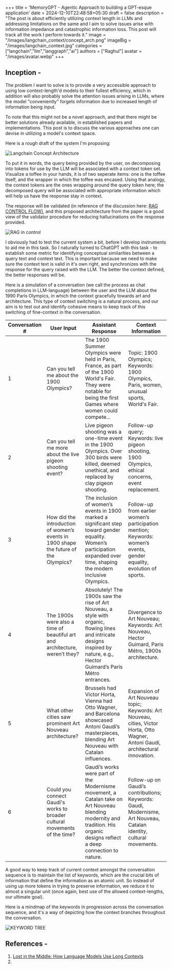 +++
title = 'MemoryGPT - Agentic Approach to building a GPT-esque application'
date = 2024-12-10T22:48:58+05:30
draft = false
description = "The post is about efficiently utilizing context length in LLMs and addressing limitations on the same and I aim to solve issues arise with information impedance and catastrophic information loss. This post will track all the work I perform towards it."
image = "/images/langchain_context/concept_arch.png"
imageBig = "/images/langchain_context.jpg"
categories = ["langchain","llm","langgraph","ai"]
authors = ["Raghul"]
avatar = "/images/avatar.webp"
+++

## Inception - 

The problem I want to solve is to provide a very accessible approach to using low context-length'd models to their fullest efficiency, which in addition will also probably solve the attention issues arising in LLMs, where the model "conveniently" forgets information due to increased length of information being input.

To note that this might not be a novel approach, and that there might be better solutions already available, in established papers and implementations. This post is to discuss the various approaches one can devise in utilizing a model's context space.

Here is a rough draft of the system I'm proposing:

![Langchain Concept Architecture](/images/langchain_context/concept_arch.png)

To put it in words, the query being provided by the user, on decomposing into tokens for use by the LLM will be associated with a context token set. Visualize a toffee in your hands, it is of two seperate items: one is the toffee itself, and the wrapper in which the toffee was encased. Using that analogy, the context tokens are the ones wrapping around the query token here; the decomposed query will be associated with appropriate information which will help us have the response stay in context.

The response will be validated (in reference of the discussion here: <u>[RAG CONTROL FLOW](https://github.com/mistralai/cookbook/tree/main/third_party/langchain))</u>, and this proposed architecture from the paper is a good view of the validator procedure for reducing hallucinations on the response provided.

![RAG in control](/images/langchain_context/langgraph_adaptive_rag.png)

I obviously had to test the current system a bit, before I develop instruments to aid me in this task. So I naturally turned to ChatGPT with this task - to establish some metric for identifying conceptual similarities between a query text and context text. This is important because we need to make sure the context text is valid in it's own right, and synchronizes with the response for the query raised with the LLM. The better the context defined, the better responses will be.

Here is a simulation of a conversation (we call the process as chat completions in LLM-language) between the user and the LLM about the 1990 Paris Olympics, in which the context gracefully towards art and architecture. This type of context switching is a natural process, and our aim is to test out and identify cohesive means to keep track of this switching of fine-context in the conversation.

| Conversation # | User Input                                          | Assistant Response                                                                                                                                                                | Context Information                                                                                                                                                          |
|-----------------|----------------------------------------------------|----------------------------------------------------------------------------------------------------------------------------------------------------------------------------------|-----------------------------------------------------------------------------------------------------------------------------------------------------------------------------|
| 1               | Can you tell me about the 1900 Olympics?          | The 1900 Summer Olympics were held in Paris, France, as part of the 1900 World's Fair. They were notable for being the first Games where women could compete...                   | Topic: 1900 Olympics; Keywords: 1900 Olympics, Paris, women, unusual sports, World's Fair.                                                                                  |
| 2               | Can you tell me more about the live pigeon shooting event? | Live pigeon shooting was a one-time event in the 1900 Olympics. Over 300 birds were killed, deemed unethical, and replaced by clay pigeon shooting.                              | Follow-up query; Keywords: live pigeon shooting, 1900 Olympics, ethical concerns, event replacement.                                                                        |
| 3               | How did the introduction of women’s events in 1900 shape the future of the Olympics? | The inclusion of women’s events in 1900 marked a significant step toward gender equality. Women’s participation expanded over time, shaping the modern inclusive Olympics.         | Follow-up from earlier women’s participation mention; Keywords: women’s events, gender equality, evolution of sports.                                                       |
| 4               | The 1900s were also a time of beautiful art and architecture, weren’t they? | Absolutely! The 1900s saw the rise of Art Nouveau, a style with organic, flowing lines and intricate designs inspired by nature, e.g., Hector Guimard’s Paris Métro entrances.     | Divergence to Art Nouveau; Keywords: Art Nouveau, Hector Guimard, Paris Métro, 1900s architecture.                                                                          |
| 5               | What other cities saw prominent Art Nouveau architecture? | Brussels had Victor Horta, Vienna had Otto Wagner, and Barcelona showcased Antoni Gaudí’s masterpieces, blending Art Nouveau with Catalan influences.                            | Expansion of Art Nouveau topic; Keywords: Art Nouveau, cities, Victor Horta, Otto Wagner, Antoni Gaudí, architectural innovation.                                           |
| 6               | Could you connect Gaudí's works to broader cultural movements of the time? | Gaudí’s works were part of the Modernisme movement, a Catalan take on Art Nouveau blending modernity and tradition. His organic designs reflect a deep connection to nature.       | Follow-up on Gaudí’s contributions; Keywords: Gaudí, Modernisme, Art Nouveau, Catalan identity, cultural movements.                                                         |

A good way to keep track of current context amongst the conversation sequence is to maintain the list of keywords, which are the crucial bits of information that define the information as an atomic unit. So instead of using up more tokens in trying to preserve information, we reduce it to almost a singular unit (once again, best use of the allowed context-lengths, our ultimate goal).

Here is a mindmap of the keywords in progression across the conversation sequence, and it's a way of depicting how the context branches throughout the conversation.

![KEYWORD TREE](/images/langchain_context/simulation_keyword_tree.png)

## References - 
1. [Lost in the Middle: How Language Models Use Long Contexts](https://arxiv.org/pdf/2307.03172)
2. 
